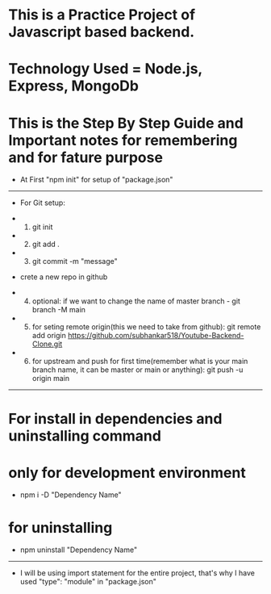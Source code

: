 # This is a Practice Project of Javascript based backend.
# Technology Used = Node.js, Express, MongoDb

# This is the Step By Step Guide and Important notes for remembering and for fature purpose

- At First "npm init" for setup of "package.json"

-------------------------------------

- For Git setup:
- 1. git init
- 2. git add .
- 3. git commit -m "message"

- crete a new repo in github

- 4. optional: if we want to change the name of master branch - git branch -M main
- 5. for seting remote origin(this we need to take from github): git remote add origin https://github.com/subhankar518/Youtube-Backend-Clone.git
- 6. for upstream and push for first time(remember what is your main branch name, it can be master or main or anything): git push -u origin main

-------------------------------------

# For install in dependencies and uninstalling command

# only for development environment
- npm i -D "Dependency Name"

# for uninstalling
- npm uninstall "Dependency Name"

-------------------------------------

- I will be using import statement for the entire project, that's why I have used 
"type": "module" in "package.json"
